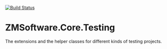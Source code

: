 [![Build Status](https://travis-ci.org/maciejzelasko/ZMSoftware.Core.Testing.svg?branch=master)](https://travis-ci.org/maciejzelasko/ZMSoftware.Core.Testing)

# ZMSoftware.Core.Testing

The extensions and the helper classes for different kinds of testing projects.
